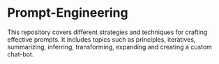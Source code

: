 # Prompt-Engineering
This repository covers different strategies and techniques for crafting effective prompts. It includes topics such as principles, iteratives, summarizing, inferring, transforming, expanding and creating a custom chat-bot.
